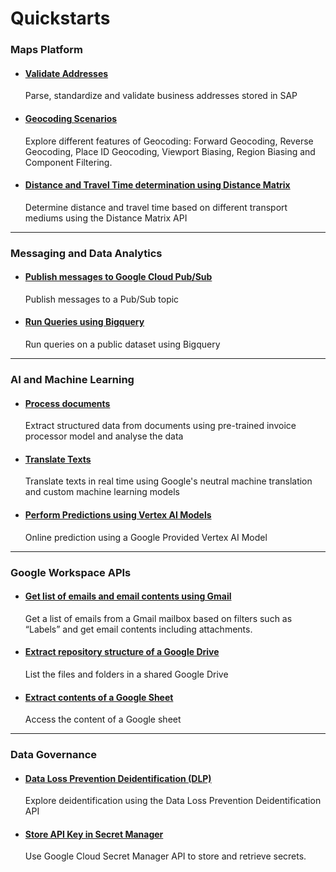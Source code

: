 # Quickstarts

### Maps Platform
* #### [Validate Addresses](qs_validate_address.md)
  Parse, standardize and validate business addresses stored in SAP

* #### [Geocoding Scenarios](qs_geocode.md)
  Explore different features of Geocoding: Forward Geocoding, Reverse Geocoding, Place ID Geocoding, Viewport Biasing, Region Biasing and Component Filtering.

* #### [Distance and Travel Time determination using Distance Matrix](qs_distance_matrix.md)
  Determine distance and travel time based on different transport mediums using the Distance Matrix API

***
### Messaging and Data Analytics
* #### [Publish messages to Google Cloud Pub/Sub](qs_publish_messages.md)
    Publish messages to a Pub/Sub topic

* #### [Run Queries using Bigquery](qs_bigquery.md)
    Run queries on a public dataset using Bigquery

***
### AI and Machine Learning
* #### [Process documents](qs_process_documents.md)
    Extract structured data from documents using pre-trained invoice processor model and analyse the data
    
* #### [Translate Texts](qs_translate_texts.md)
    Translate texts in real time using Google's neutral machine translation and custom machine learning models

* #### [Perform Predictions using Vertex AI Models](qs_predict_aimodel.md)
    Online prediction using a Google Provided Vertex AI Model

***
### Google Workspace APIs
* #### [Get list of emails and email contents using Gmail](qs_gmail.md)
    Get a list of emails from a Gmail mailbox based on filters such as “Labels” and get email contents including attachments.

* #### [Extract repository structure of a Google Drive](qs_drive.md)
    List the files and folders in a shared Google Drive

* #### [Extract contents of a Google Sheet](qs_sheets.md)
    Access the content of a Google sheet

***
### Data Governance
* #### [Data Loss Prevention Deidentification (DLP)](qs_dlp_email_deidentification.md)
    Explore deidentification using the Data Loss Prevention Deidentification API

* #### [Store API Key in Secret Manager](qs_apikey_stored_in_secret_manager.md)
    Use Google Cloud Secret Manager API to store and retrieve secrets. 
